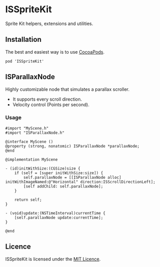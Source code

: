 ISSpriteKit
===========

Sprite Kit helpers, extensions and utilities.

## Installation
The best and easiest way is to use [CocoaPods](http://cocoapods.org).

    pod 'ISSpriteKit'


## ISParallaxNode

Highly customizable node that simulates a parallax scroller.

- It supports every scroll direction.
- Velocity control (Points per second).

### Usage

```
#import "MyScene.h"
#import "ISParallaxNode.h"

@interface MyScene ()
@property (strong, nonatomic) ISParallaxNode *parallaxNode;
@end

@implementation MyScene

- (id)initWithSize:(CGSize)size {
    if (self = [super initWithSize:size]) {
        self.parallaxNode = [[ISParallaxNode alloc] initWithImageNamed:@"Horizontal" direction:ISScrollDirectionLeft];
        [self addChild: self.parallaxNode];
    }

    return self;
}

- (void)update:(NSTimeInterval)currentTime {
    [self.parallaxNode update:currentTime];
}

@end
```

## Licence

ISSpriteKit is licensed under the [MIT Licence](LICENSE).
